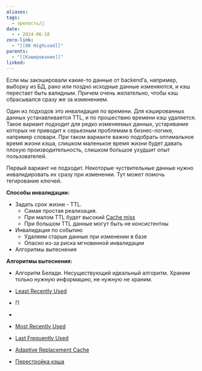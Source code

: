 ```yaml
---
aliases: 
tags:
  - зрелость/🌱
date:
  - - 2024-06-18
zero-link:
  - "[[00 HighLoad]]"
parents:
  - "[[Кэширование]]"
linked:
---
```

Если мы закэшировали какие-то данные от backend’а, например, выборку из БД, рано или поздно исходные данные изменяются, и кэш перестает быть валидным. Причем очень желательно, чтобы кэш сбрасывался сразу же за изменением.

Один из подходов это инвалидация по времени. Для кэшированных данных устанавливается TTL, и по прошествию времени кэш удаляется. Такое вариант подходит для редко изменяемых данных, устаревание которых не приводит к серьезным проблемам в бизнес-логике, например словари. При таком варианте важно подобрать оптимальное время жизни кэша, слишком маленькое время жизни будет давать плохую производительность, слишком большое ухудшит опыт пользователей.

Первый вариант не подходит. Некоторые чуствительные данные нужно инвалидировать их сразу при изменении. Тут может помочь тегирование ключей.

**Способы инвалидации:**
- Задать срок жизни - TTL. 
	- Самая простая реализация.
	- При малом TTL будет высокий [Cache miss](Cache%20miss.md)
	- При большом TTL данные могут быть не консистентны
- Инвалидация по событию
	- Удаляем старые данные при изменении в базе
	- Опасно из-за риска мгновенной инвалидации
- Алгоритмы вытеснения

**Алгоритмы вытеснения:**
- Алгоритм Белади. Несуществующий идеальный алгоритм. Храним только нужную информацию, не нужную не храним.
- [Least Recently Used](Least%20Recently%20Used.md)
- П
- 
- [Most Recently Used](Most%20Recently%20Used.md)
- [Last Frequently Used](Last%20Frequently%20Used.md)
- [Adaptive Replacement Cache](Adaptive%20Replacement%20Cache.md)

- [Перестройка кэша](Перестройка%20кэша.md)